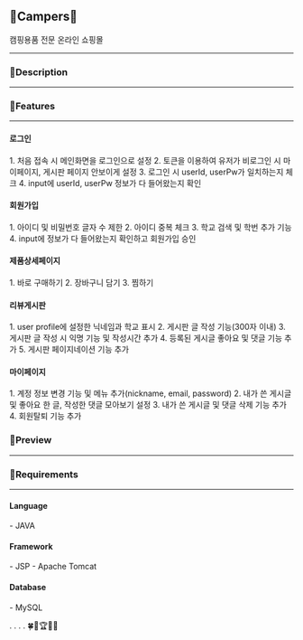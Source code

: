 
<h2>🌱Campers🌱</h2>
캠핑용품 전문 온라인 쇼핑몰
<hr/>

<h3>👏Description</h3>
<hr/>

<h3>👟Features</h3>
<hr/>
<h4>로그인</h4>
1. 처음 접속 시 메인화면을 로그인으로 설정
2. 토큰을 이용하여 유저가 비로그인 시 마이페이지, 게시판 페이지 안보이게 설정
3. 로그인 시 userId, userPw가 일치하는지 체크
4. input에 userId, userPw 정보가 다 들어왔는지 확인
<h4>회원가입</h4>
1. 아이디 및 비밀번호 글자 수 제한
2. 아이디 중복 체크
3. 학교 검색 및 학번 추가 기능
4. input에 정보가 다 들어왔는지 확인하고 회원가입 승인
<h4>제품상세페이지</h4>
1. 바로 구매하기
2. 장바구니 담기
3. 찜하기
<h4>리뷰게시판</h4>
1. user profile에 설정한 닉네임과 학교 표시
2. 게시판 글 작성 기능(300자 이내)
3. 게시판 글 작성 시 익명 기능 및 작성시간 추가
4. 등록된 게시글 좋아요 및 댓글 기능 추가
5. 게시판 페이지네이션 기능 추가
<h4>마이페이지</h4>
1. 계정 정보 변경 기능 및 메뉴 추가(nickname, email, password)
2. 내가 쓴 게시글 및 좋아요 한 글, 작성한 댓글 모아보기 설정
3. 내가 쓴 게시글 및 댓글 삭제 기능 추가
4. 회원탈퇴 기능 추가
<h3>🌿Preview</h3>
<hr/>

<h3>👥Requirements</h3>
<hr/>
<h4>Language</h4>
  - JAVA

<h4>Framework</h4>
  - JSP
  - Apache Tomcat

<h4>Database</h4>
  - MySQL




.
.
.
.
  🍀🧤🏆👉🏻
